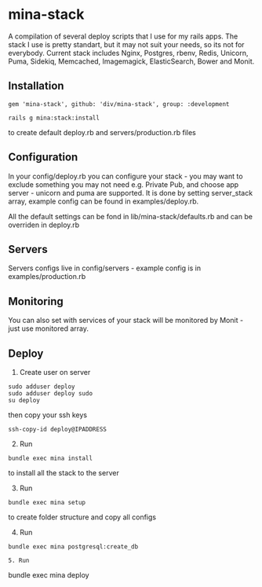 mina-stack
===========

A compilation of several deploy scripts that I use for my rails apps. The stack I use is pretty standart,
but it may not suit your needs, so its not for everybody.
Current stack includes Nginx, Postgres, rbenv, Redis, Unicorn, Puma,
Sidekiq, Memcached, Imagemagick, ElasticSearch, Bower and Monit.

## Installation

```
gem 'mina-stack', github: 'div/mina-stack', group: :development
```

```
rails g mina:stack:install
```
to create default deploy.rb and servers/production.rb files

## Configuration

In your config/deploy.rb you can configure your stack - you may want to exclude something you may not need e.g. Private Pub,
and choose app server - unicorn and puma are supported. It is done by setting server_stack array, example config can be found in examples/deploy.rb.

All the default settings can be fond in lib/mina-stack/defaults.rb and can be overriden in deploy.rb

## Servers

Servers configs live in config/servers - example config is in examples/production.rb

## Monitoring

You can also set with services of your stack will be monitored by Monit - just use monitored array.

## Deploy

1. Create user on server

```
sudo adduser deploy
sudo adduser deploy sudo
su deploy
```

then copy your ssh keys

```
ssh-copy-id deploy@IPADDRESS
```

2. Run
```
bundle exec mina install
```
to install all the stack to the server

3. Run
```
bundle exec mina setup
```
to create folder structure and copy all configs

4. Run
```
bundle exec mina postgresql:create_db

5. Run
```
bundle exec mina deploy
```
